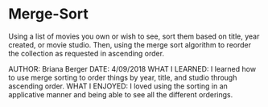 # Merge-Sort
Using a list of movies you own or wish to see, sort them based on title, year created, or movie studio. Then, using the merge sort algorithm to reorder the collection as requested in ascending order.


AUTHOR: Briana Berger
DATE: 4/09/2018
WHAT I LEARNED: I learned how to use merge sorting to order things by year, title, and studio through ascending order.
WHAT I ENJOYED: I loved using the sorting in an applicative manner and being able to see all the different orderings. 
